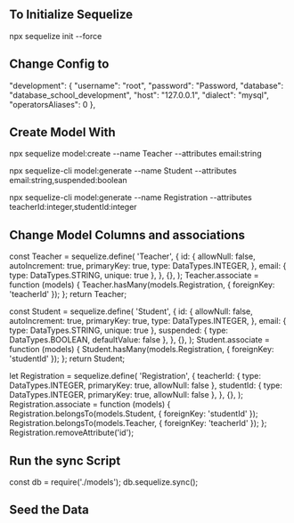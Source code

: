 ## To Initialize Sequelize

npx sequelize init --force

## Change Config to

"development": {
"username": "root",
"password": "Password,
"database": "database_school_development",
"host": "127.0.0.1",
"dialect": "mysql",
"operatorsAliases": 0
},

## Create Model With

npx sequelize model:create --name Teacher --attributes email:string

npx sequelize-cli model:generate --name Student --attributes email:string,suspended:boolean

npx sequelize-cli model:generate --name Registration --attributes teacherId:integer,studentId:integer

## Change Model Columns and associations

const Teacher = sequelize.define(
'Teacher',
{
id: {
allowNull: false,
autoIncrement: true,
primaryKey: true,
type: DataTypes.INTEGER,
},
email: { type: DataTypes.STRING, unique: true },
},
{},
);
Teacher.associate = function (models) {
Teacher.hasMany(models.Registration, { foreignKey: 'teacherId' });
};
return Teacher;

const Student = sequelize.define(
'Student',
{
id: {
allowNull: false,
autoIncrement: true,
primaryKey: true,
type: DataTypes.INTEGER,
},
email: { type: DataTypes.STRING, unique: true },
suspended: { type: DataTypes.BOOLEAN, defaultValue: false },
},
{},
);
Student.associate = function (models) {
Student.hasMany(models.Registration, { foreignKey: 'studentId' });
};
return Student;

let Registration = sequelize.define(
'Registration',
{
teacherId: { type: DataTypes.INTEGER, primaryKey: true, allowNull: false },
studentId: { type: DataTypes.INTEGER, primaryKey: true, allowNull: false },
},
{},
);
Registration.associate = function (models) {
Registration.belongsTo(models.Student, { foreignKey: 'studentId' });
Registration.belongsTo(models.Teacher, { foreignKey: 'teacherId' });
};
Registration.removeAttribute('id');

## Run the sync Script

const db = require('./models');
db.sequelize.sync();

## Seed the Data
